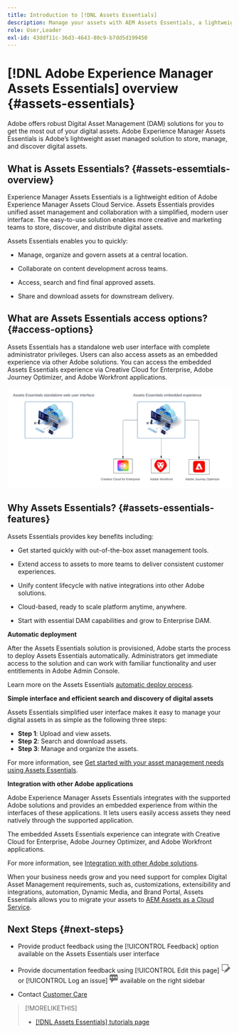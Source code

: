 ```yaml
---
title: Introduction to [!DNL Assets Essentials]
description: Manage your assets with AEM Assets Essentials, a lightweight tool that works within Experience Cloud applications.
role: User,Leader
exl-id: 43ddf11c-36d3-4643-80c9-b7dd5d199450
---
```

# [!DNL Adobe Experience Manager Assets Essentials] overview {#assets-essentials}

<!-- TBD: Update this banner to remove Beta label. 
![Banner image for beta docs](assets/do-not-localize/banner-image-beta-docs.png)

-->

Adobe offers robust Digital Asset Management (DAM) solutions for you to get the most out of your digital assets. Adobe Experience Manager Assets Essentials is Adobe’s lightweight asset managed solution to store, manage, and discover digital assets.

## What is Assets Essentials? {#assets-essemtials-overview}

Experience Manager Assets Essentials is a lightweight edition of Adobe Experience Manager Assets Cloud Service. Assets Essentials provides unified asset management and collaboration with a simplified, modern user interface. The easy-to-use solution enables more creative and marketing teams to store, discover, and distribute digital assets.

Assets Essentials enables you to quickly:

* Manage, organize and govern assets at a central location.

* Collaborate on content development across teams.

* Access, search and find final approved assets.

* Share and download assets for downstream delivery.

## What are Assets Essentials access options? {#access-options}

Assets Essentials has a standalone web user interface with complete administrator privileges.  Users can also access assets as an embedded experience via other Adobe solutions. You can access the embedded Assets Essentials experience via Creative Cloud for Enterprise, Adobe Journey Optimizer, and Adobe Workfront applications.

![Integrations with other solutions](assets/assets-essentials-integration.svg)

## Why Assets Essentials? {#assets-essentials-features}

Assets Essentials provides key benefits including:

* Get started quickly with out-of-the-box asset management tools.

* Extend access to assets to more teams to deliver consistent customer experiences.

* Unify content lifecycle with native integrations into other Adobe solutions.

* Cloud-based, ready to scale platform anytime, anywhere.

* Start with essential DAM capabilities and grow to Enterprise DAM.

**Automatic deployment**

After the Assets Essentials solution is provisioned, Adobe starts the process to deploy Assets Essentials automatically. Administrators get immediate access to the solution and can work with familiar functionality and user entitlements in Adobe Admin Console.

Learn more on the Assets Essentials [automatic deploy process](deploy-administer.md).

**Simple interface and efficient search and discovery of digital assets**

Assets Essentials simplified user interface makes it easy to manage your digital assets in as simple as the following three steps:

* **Step 1**: Upload and view assets.
* **Step 2**: Search and download assets.
* **Step 3**: Manage and organize the assets.

For more information, see [Get started with your asset management needs using Assets Essentials](get-started.md).

**Integration with other Adobe applications**

Adobe Experience Manager Assets Essentials integrates with the supported Adobe solutions and provides an embedded experience from within the interfaces of these applications. It lets users easily access assets they need natively through the supported application.

The embedded Assets Essentials experience can integrate with Creative Cloud for Enterprise, Adobe Journey Optimizer, and Adobe Workfront applications.

For more information, see [Integration with other Adobe solutions](integration.md).

When your business needs grow and you need support for complex Digital Asset Management requirements, such as, customizations, extensibility and integrations, automation, Dynamic Media, and Brand Portal, Assets Essentials allows you to migrate your assets to [AEM Assets as a Cloud Service](https://experienceleague.adobe.com/docs/experience-manager-cloud-service/content/assets/home.html?lang=en).


## Next Steps {#next-steps}

* Provide product feedback using the [!UICONTROL Feedback] option available on the Assets Essentials user interface

*  Provide documentation feedback using [!UICONTROL Edit this page] ![edit the page](assets/do-not-localize/edit-page.png) or [!UICONTROL Log an issue] ![create a GitHub issue](assets/do-not-localize/github-issue.png) available on the right sidebar

* Contact [Customer Care](https://experienceleague.adobe.com/?support-solution=General#support)

 
>[!MORELIKETHIS]
>
>* [[!DNL Assets Essentials] tutorials page](https://experienceleague.adobe.com/docs/experience-manager-learn/assets-essentials/overview.html?lang=en)
